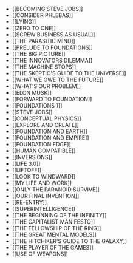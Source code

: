 - [[BECOMING STEVE JOBS]] 
- [[CONSIDER PHLEBAS]]
- [[LYING]] 
- [[ZERO TO ONE]]
- [[SCREW BUSINESS AS USUAL]]
- [[THE PARASITIC MIND]]
- [[PRELUDE TO FOUNDATIONS]]
- [[THE BIG PICTURE]]
- [[THE INNOVATORS DILEMMA]]
- [[THE MACHINE STOPS]]
- [[THE SKEPTIC'S GUIDE TO THE UNIVERSE]]
- [[WHAT WE OWE TO THE FUTURE]]
- [[WHAT'S OUR PROBLEM]]
- [[ELON MUSK]]
- [[FORWARD TO FOUNDATION]]
- [[FOUNDATIONS 1]]
- [[STEVE JOBS]]
- [[CONCEPTUAL PHYSICS]]
- [[EXPLORE AND CREATE]]
- [[FOUNDATION AND EARTH]]
- [[FOUNDATION AND EMPIRE]]
- [[FOUNDATION EDGE]]
- [[HUMAN COMPATIBLE]]
- [[INVERSIONS]]
- [[LIFE 3.0]]
- [[LIFTOFF]]
- [[LOOK TO WINDWARD]]
- [[MY LIFE AND WORK]]
- [[ONLY THE PARANOID SURVIVE]]
- [[OUR FINAL INVENTION]]
- [[RE-ENTRY]]
- [[SUPERINTELLIGENCE]]
- [[THE BEGINNING OF THE INFINITY]]
- [[THE CAPITALIST MANIFESTO]]
- [[THE FELLOWSHIP OF THE RING]]
- [[THE GREAT MENTAL MODELS]]
- [[THE HITCHIKER'S GUIDE TO THE GALAXY]]
- [[THE PLAYER OF THE GAMES]]
- [[USE OF WEAPONS]]